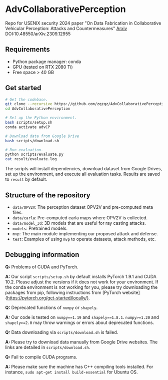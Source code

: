 # AdvCollaborativePerception
Repo for USENIX security 2024 paper "On Data Fabrication in Collaborative Vehicular Perception: Attacks and Countermeasures" [Arxiv](https://arxiv.org/abs/2309.12955) DOI:10.48550/arXiv.2309.12955

## Requirements
- Python package manager: conda
- GPU (tested on RTX 2080 Ti)
- Free space > 40 GB 

## Get started

```bash
# Get the codebase.
git clone --recursive https://github.com/zqzqz/AdvCollaborativePerception.git
cd AdvCollaborativePerception

# Set up the Python environment.
bash scripts/setup.sh
conda activate advCP

# Download data from Google Drive
bash scripts/download.sh

# Run evaluation.
python scripts/evaluate.py
cat result/evaluate.log
```

The scripts will install dependencies, download dataset from Google Drives, set up the environment, and execute all evaluation tasks. Results are saved to `result` by default.

## Structure of the repository

- `data/OPV2V`: The perception dataset OPV2V and pre-computed meta files.
- `data/carla`: Pre-computed carla maps where OPV2V is collected.
- `data/model_3d`: 3D models that are useful for ray casting attacks.
- `models`: Pretrained models.
- `mvp`: The main module implementing our proposed attack and defense.
- `test`: Examples of using `mvp` to operate datasets, attack methods, etc.

## Debugging information

**Q:** Problems of CUDA and PyTorch.

**A:** Our script `scripts/setup.sh` by default installs PyTorch 1.9.1 and CUDA 10.2. Please adjust the versions if it does not work for your environment. If the conda environment is not working for you, please try downloading the packages from pip, following instructions from [PyTorch website]{https://pytorch.org/get-started/locally/}.

**Q:** Deprecated functions of `numpy` or `shapely`.

**A:** Our code is tested on `numpy==1.19` and `shapely==1.8.1`. `numpy>=1.20` and `shapely>=2.0` may throw warnings or errors about deprecated functions.

**Q:** Data downloading via `scripts/download.sh` is failed.

**A:** Please try to download data manually from Google Drive websites. The links are detailed in `scripts/download.sh`.

**Q:** Fail to compile CUDA programs.

**A:** Please make sure the machine has C++ compiling tools installed. For instance, `sudo apt-get install build-essential` for Ubuntu OS.
